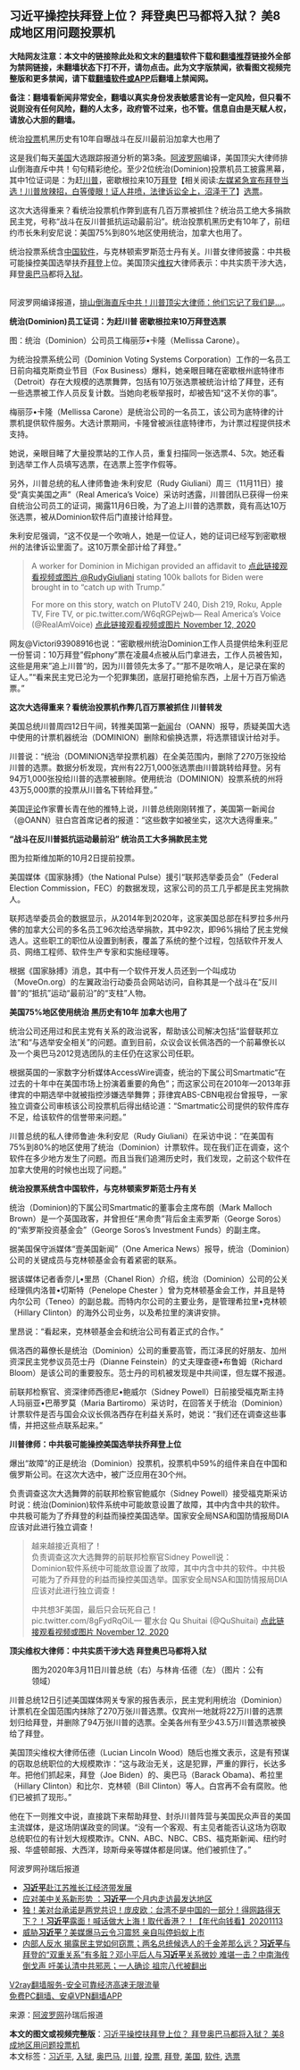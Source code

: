  <h2>习近平操控扶拜登上位？ 拜登奥巴马都将入狱？ 美8成地区用问题投票机</h2> <p class="notice"><b>大陆网友注意：本文中的链接除此处和文末的<a href="https://github.com/bannedbook/fanqiang" >翻墙</a>软件下载和<a href="https://github.com/killgcd/justmysocks/blob/master/README.md">翻墙推荐</a>链接外全部为禁网链接，未翻墙状态下打不开，请勿点击。此为文字版禁闻，欲看图文视频完整版和更多禁闻，请下载<a href="https://github.com/bannedbook/fanqiang">翻墙软件或APP</a>后翻墙上禁闻网。</p><p>备注：翻墙看新闻非常安全，翻墙以真实身份发表敏感言论有一定风险，但只看不说则没有任何风险，翻的人太多，政府管不过来，也不管。信息自由是天赋人权，请放心大胆的翻墙。</b></p>  <div class="entry"> <p id="summary">统治<a href="https://www.bannedbook.org/bnews/tag/%E6%8A%95%E7%A5%A8/" class="st_tag internal_tag" rel="tag" title="标签 投票 下的日志">投票</a>机黑历史有10年自曝战斗在反川最前沿加拿大也用了</p> <p>这是我们每天<a href="https://www.bannedbook.org/bnews/tag/%e7%be%8e%e5%9b%bd/" class="st_tag internal_tag" rel="tag" title="标签 美国 下的日志">美国</a>大选跟踪报道分析的第3条。<span class='wp_keywordlink_affiliate'><a href="https://www.aboluowang.com/" title="阿波罗网" target="_blank">阿波罗网</a></span>编译，美国顶尖大律师排山倒海直斥中共！句句精彩绝伦。至少2位统治(Dominion)投票机员工披露黑幕，其中1位证词是：为赶<a href="https://www.bannedbook.org/bnews/tag/%e5%b7%9d%e6%99%ae/" class="st_tag internal_tag" rel="tag" title="标签 川普 下的日志">川普</a>，密歇根拉来10万<span class='wp_keywordlink'><a href="https://www.bannedbook.org/bnews/comments/20201018/1415809.html" title="“硬盘门”再爆：拿中共华信10％股的“大人物”正是拜登" target="_blank">拜登</a></span>【相关阅读:<a href='https://www.bannedbook.org/bnews/bannedvideo/20201108/1427782.html' target='_blank'>左媒紧急宣布拜登当选！川普放辣招，白等傻眼！证人井喷，法律诉讼全上，沼泽干了</a>】<a href="https://www.bannedbook.org/bnews/tag/%E9%80%89%E7%A5%A8/" class="st_tag internal_tag" rel="tag" title="标签 选票 下的日志">选票</a>。</p> <p>这次大选得重来？看统治投票机作弊到底有几百万票被抓住？统治员工绝大多捐款民主党，号称“战斗在反川普抵抗运动最前沿”。统治投票机黑历史有10年了，前纽约市长朱利安尼说：美国75%到80%地区使用统治，加拿大也用了。</p> <p>统治投票系统含<span class='wp_keywordlink_affiliate'><a href="https://www.bannedbook.org/" title="中国" target="_blank">中国</a></span><a href="https://www.bannedbook.org/bnews/tag/%e8%bd%af%e4%bb%b6/" class="st_tag internal_tag" rel="tag" title="标签 软件 下的日志">软件</a>，与克林顿索罗斯范士丹有关。川普女律师披露：中共极可能操控美国选举扶乔<a href="https://www.bannedbook.org/bnews/tag/%e6%8b%9c%e7%99%bb/" class="st_tag internal_tag" rel="tag" title="标签 拜登 下的日志">拜登</a>上位。美国顶尖<span class='wp_keywordlink_affiliate'><a href="https://www.bannedbook.org/bnews/weiquan/" title="维权" target="_blank">维权</a></span>大律师表示：中共实质干涉大选，拜登<a href="https://www.bannedbook.org/bnews/tag/%e5%a5%a5%e5%b7%b4%e9%a9%ac/" class="st_tag internal_tag" rel="tag" title="标签 奥巴马 下的日志">奥巴马</a>都将<a href="https://www.bannedbook.org/bnews/tag/%E5%85%A5%E7%8B%B1/" class="st_tag internal_tag" rel="tag" title="标签 入狱 下的日志">入狱</a>。<br />&nbsp;</p> <p>阿波罗网编译报道，<a href="https://www.aboluowang.com/2020/1113/1522855.html" target="_blank">排山倒海直斥中共！川普顶尖大律师：他们忘记了我们是…</a>。</p> <p><strong>统治(Dominion)员工证词：为赶川普 密歇根拉来10万拜登选票</strong></p> <p></p> <p>图：统治（Dominion）公司员工梅丽莎•卡隆（Mellissa Carone）。</p> <p>为统治投票系统公司（Dominion Voting Systems Corporation）工作的一名员工日前向福克斯商业节目（Fox Business）爆料，她亲眼目睹在密歇根州底特律市（Detroit）存在大规模的选票舞弊，包括有10万张选票被统治计给了拜登，还有一些选票被工作人员反复计数。当她向老板举报时，却被告知“这不关你的事”。</p> <p>梅丽莎•卡隆（Mellissa Carone）是统治公司的一名员工，该公司为底特律的计票机提供软件服务。大选计票期间，卡隆曾被派往底特律市，为计票过程提供技术支持。</p> <p>她说，亲眼目睹了大量投票站的工作人员，重复扫描同一张选票4、5次。她还看到选举工作人员填写选票，在选票上签字作假等。</p> <p></p> <p></p> <p>另外，川普总统的私人律师鲁迪‧朱利安尼（Rudy Giuliani）周三（11月11日）接受“真实美国之声”（Real America’s Voice）采访时透露，川普团队已获得一份来自统治公司员工的证词，揭露11月6日晚，为了追上川普的选票数，竟有高达10万张选票，被从Dominion软件后门直接计给拜登。</p>  <p>朱利安尼强调，“这不仅是一个吹哨人，她是一位证人，她的证词已经写到密歇根州的法律诉讼里面了。这10万票全部计给了拜登。”</p> <blockquote><p>A worker for Dominion in Michigan provided an affidavit to <a href="https://twitter.com/RudyGiuliani?ref_src=twsrc%5Etfw">点此链接观看视频或图片 @RudyGiuliani</a> stating 100k ballots for Biden were brought in to &#8220;catch up with Trump.&#8221;</p> <p>For more on this story, watch on PlutoTV 240, Dish 219, Roku, Apple TV, Fire TV, or pic.twitter.com/W6qRGPejwb— Real America&#8217;s Voice (@RealAmVoice) <a href="https://twitter.com/RealAmVoice/status/1326704136323272709?ref_src=twsrc%5Etfw">点此链接观看视频或图片 November 12, 2020</a></p></blockquote> <p>网友@Victori93908916也说：“密歇根州统治Dominion工作人员提供给朱利亚尼一份誓词：10万拜登&#8221;假phony&#8221;票在凌晨4点被从后门拿进去，工作人员被告知，这些是用来”追上川普“的，因为川普领先太多了。”“那不是吹哨人，是记录在案的证人。”“看来民主党已沦为一个犯罪集团，底层打砸抢偷东西，上层十万百万偷选票。”</p> <p><strong>这次大选得重来？看统治投票机作弊几百万票被抓住&nbsp;川普转发</strong></p> <p></p> <p>美国总统川普周四12日午间，转推美国第一<span class='wp_keywordlink_affiliate'><a href="https://www.bannedbook.org/" title="新闻">新闻</a></span>台（OANN）报导，质疑美国大选中使用的计票机器统治（DOMINION）删除和偷换选票，将选票错误计给对手。</p> <p>川普说：“统治（DOMINION选举投票机器）在全美范围内，删除了270万张投给川普的选票。数据分析发现，宾州有22万1,000张选票由川普跳转给拜登。另有94万1,000张投给川普的选票被删除。使用统治（DOMINION）投票系统的州将43万5,000票的投票从川普名下转给拜登。”</p> <p></p> <p>美国<span class='wp_keywordlink_affiliate'><a href="https://www.bannedbook.org/bnews/comments/" title="新闻评论" target="_blank">评论</a></span>作家曹长青在他的推特上说，川普总统刚刚转推了，美国第一新闻台（@OANN）驻白宫首席记者的报道：“这些数字如被坐实，这次大选得重来。”</p> <p><strong>“战斗在反川普抵抗运动最前沿”&nbsp;统治员工大多捐款民主党&nbsp;</strong></p> <p></p> <p>图为拉斯维加斯的10月2日提前投票。</p> <p>美国媒体《国家脉搏》（the National Pulse）援引“联邦选举委员会”（Federal Election Commission，FEC）的数据发现，这家公司的员工几乎都是民主党捐款人。</p>  <p>联邦选举委员会的数据显示，从2014年到2020年，这家美国总部在科罗拉多州丹佛的加拿大公司的多名员工96次给选举捐款，其中92次，即96%捐给了民主党候选人。这些职工的职位从设置到制表，覆盖了系统的整个过程，包括软件开发人员、网络工程师、软件生产专家和实施经理等。</p> <p>根据《国家脉搏》消息，其中有一个软件开发人员还到一个叫成功（MoveOn.org）的左翼政治行动委员会网站访问，自称其是一个战斗在“反川普”的“抵抗”运动“最前沿”的“支柱”人物。</p> <p><strong>美国75%地区使用统治 黑历史有10年 加拿大也用了</strong></p> <p>统治公司还用过和民主党有关系的政治说客，帮助该公司解决包括“监督联邦立法”和“与选举安全相关”的问题。直到目前，众议会议长佩洛西的一个前幕僚长以及一个奥巴马2012竞选团队的主任仍在这家公司任职。</p> <p>根据英国的一家数字分析媒体AccessWire调查，统治的下属公司Smartmatic“在过去的十年中在美国市场上扮演着重要的角色”；而这家公司在2010年—2013年菲律宾的中期选举中就被指控涉嫌选举舞弊；菲律宾ABS-CBN电视台曾报导，一家独立调查公司审核该公司投票机后得出结论道：“Smartmatic公司提供的软件库存不足，给该软件的信誉带来问题。”</p> <p>川普总统的私人律师鲁迪‧朱利安尼（Rudy Giuliani）在采访中说：“在美国有75%到80%的地区使用了统治（Dominion）计票软件。现在我们正在调查，这个软件在多少地方发生了问题。而且当我们追溯历史时，我们发现，之前这个软件在加拿大使用的时候也出现了问题。”</p> <p><strong>统治投票系统含中国软件，与克林顿索罗斯范士丹</strong><strong>有关</strong></p> <p>统治（Dominion)的下属公司Smartmatic的董事会主席布朗（Mark Malloch Brown）是一个英国政客，并曾担任“黑命贵”背后金主索罗斯（George Soros）的“索罗斯投资基金会”（George Soros’s Investment Funds）的副主席。</p> <p></p> <p>据美国保守派媒体“壹美国新闻”（One America News）报导，统治（Dominion）公司的关键成员与克林顿基金会有着紧密的联系。</p> <p></p> <p>据该媒体记者香奈儿•里昂（Chanel Rion）介绍，统治（Dominion）公司的公关经理佩内洛普•切斯特（Penelope Chester ）曾为克林顿基金会工作，并且是特内尔公司（Teneo）的副总裁。而特内尔公司的主要业务，是管理希拉里•克林顿（Hillary Clinton）的海外公司业务，以及希拉里的演讲安排。</p> <p>里昂说：“看起来，克林顿基金会和统治公司有着正式的合作。”</p> <p></p>  <p></p> <p>佩洛西的幕僚长是统治（Dominion）公司的重要高管，而江泽民的好朋友、加州资深民主党参议员范士丹（Dianne Feinstein）的丈夫理查德•布鲁姆（Richard Bloom）是该公司的重要股东。范士丹的司机被发现是中共间谍，但左媒不报道。</p> <p>前联邦检察官、资深律师西德尼•鲍威尔（Sidney Powell）日前接受福克斯主持人玛丽亚•巴蒂罗莫（Maria Bartiromo）采访时，在回答关于统治（Dominion）计票软件是否与国会众议长佩洛西存在利益关系时，她说：“我们还在调查这些事情，并把这些点联系起来。”</p> <p><strong>川普律师：中共极可能操控美国选举扶乔拜登上位</strong></p> <p>爆出“故障”的正是统治（Dominion）投票机，投票机中59%的组件来自在中国和俄罗斯公司。在这次大选中，被广泛应用在30个州。</p> <p>负责调查这次大选舞弊的前联邦检察官鲍威尔（Sidney Powell）接受福克斯采访时说：统治(Dominion)软件系统中可能故意设置了故障，其中内含中共的软件。中共极可能为了乔拜登的利益而操控美国选举。国家安全局NSA和国防情报局DIA应该对此进行独立调查！</p> <blockquote><p>越来越接近真相了！<br />负责调查这次大选舞弊的前联邦检察官Sidney Powell说：<br />Dominion软件系统中可能故意设置了故障，其中内含中共的软件。中共极可能为了乔拜登的利益而操控美国选举。国家安全局NSA和国防情报局DIA应该对此进行独立调查！</p> <p>中共想3F美国，最后只会玩死自己！<br />pic.twitter.com/8gFydRqOiL— 瞿水台 Qu Shuitai (@QuShuitai) <a href="https://twitter.com/QuShuitai/status/1326742291927560193?ref_src=twsrc%5Etfw">点此链接观看视频或图片 November 12, 2020</a></p></blockquote> <p><strong>顶尖维权大律师：中共实质干涉大选 拜登奥巴马都将入狱</strong></p> <figure><figcaption>图为2020年3月11日川普总统（右）与林肯‧伍德（左）（图片：公有领域）</figcaption></figure> <p>川普总统12日引述美国媒体网关专家的报告表示，民主党利用统治（Dominion）计票机在全国范围内抹除了270万张川普选票。仅宾州一地就将22万川普的选票划归给拜登，并删除了94万张川普的选票。全美各州有至少43.5万川普选票被换给了拜登。</p> <p>美国顶尖维权大律师伍德（Lucian Lincoln Wood）随后也推文表示，这是有预谋的窃取总统职位的大规模欺诈：“这与政治无关，这是犯罪，严重的罪行，长达多年。把他们抓起来，拜登（Joe Biden）的、奥巴马（Barack Obama)、希拉里（Hillary Clinton）和比尔．克林顿（Bill Clinton）等人。白宫再不会有腐败。他们已被抓了现形。”</p> <p>他在下一则推文中说，直接跳下来帮助拜登、封杀川普阵营与美国民众声音的美国主流媒体，是这场阴谋政变的同谋。“没有一个客观、有主见者能否认这场为窃取总统职位的有计划大规模欺诈。CNN、ABC、NBC、CBS、福克斯新闻、纽约时报、华盛顿邮报、大西洋，琼斯母亲等媒体都是同谋。他们被抓住了。”</p> <p>阿波罗网孙瑞后报道</p> <ul class='op-related-articles' title='相关阅读'> <li><a href='https://www.bannedbook.org/bnews/headline/20201114/1430648.html' target='_blank'><b>习近平</b>赴江苏推长江经济带发展</a></li> <li><a href='https://www.bannedbook.org/bnews/headline/20201113/1430625.html' target='_blank'>应对美中关系新形势 ：<b>习近平</b>一个月内走访最发达地区</a></li> <li><a href='https://www.bannedbook.org/bnews/taiwannews/20201113/1430567.html' target='_blank'>独！美对台承诺是两党共识！庞皮欧：台湾不是中国的一部分！得网路得天下？！<b>习近平</b>露面！喊话做大上海！取代香港？！【年代向钱看】20201113</a></li> <li><a href='https://www.bannedbook.org/bnews/comments/20201113/1430552.html' target='_blank'>威胁<b>习近平</b>？美媒爆马云令习震怒 亲自叫停蚂蚁上市</a></li> <li><a href='https://www.bannedbook.org/bnews/bannedvideo/20201113/1430547.html' target='_blank'>内部人反水 揭露民主党如何窃票；两名总统候选人的千金差那么远？<b>习近平</b>与拜登的“双重关系”有多脏？邓小平后人与<b>习近平</b>关系微妙 难堪一击？中南海传倒戈声 吁美认清中共邪恶；一人确诊 祖宗八代被翻出</a></li> </ul> <p class="texttj"> <a href="https://www.bannedbook.org/forum23/topic22702.html" target="_blank">V2ray翻墙服务-安全可靠经济高速无限流量</a><br/> <a href="https://github.com/bannedbook/fanqiang/wiki/%E7%A6%81%E9%97%BB%E7%BD%91%E5%AE%89%E5%8D%93%E7%BF%BB%E5%A2%99%E6%96%B0%E9%97%BBAPP" target="_blank">免费PC翻墙、安卓VPN翻墙APP</a></p><p> 来源：<a href="https://www.aboluowang.com/2020/1114/1522978.html" target="_blank">阿波罗网</a>孙瑞后报道 </p> <a name='sharetosocial'></a>       <div><b>本文的图文或视频完整版</b>：<a href='https://www.bannedbook.org/bnews/topimagenews/20201114/1430698.html'>习近平操控扶拜登上位？ 拜登奥巴马都将入狱？ 美8成地区用问题投票机</a></div>  </div><!--END ENTRY--> <div class="postfooter"> <div>本文标签：<a href="https://www.bannedbook.org/bnews/tag/%e4%b9%a0%e8%bf%91%e5%b9%b3/" rel="tag">习近平</a>, <a href="https://www.bannedbook.org/bnews/tag/%E5%85%A5%E7%8B%B1/" rel="tag">入狱</a>, <a href="https://www.bannedbook.org/bnews/tag/%e5%a5%a5%e5%b7%b4%e9%a9%ac/" rel="tag">奥巴马</a>, <a href="https://www.bannedbook.org/bnews/tag/%e5%b7%9d%e6%99%ae/" rel="tag">川普</a>, <a href="https://www.bannedbook.org/bnews/tag/%E6%8A%95%E7%A5%A8/" rel="tag">投票</a>, <a href="https://www.bannedbook.org/bnews/tag/%e6%8b%9c%e7%99%bb/" rel="tag">拜登</a>, <a href="https://www.bannedbook.org/bnews/tag/%e7%be%8e%e5%9b%bd/" rel="tag">美国</a>, <a href="https://www.bannedbook.org/bnews/tag/%e8%bd%af%e4%bb%b6/" rel="tag">软件</a>, <a href="https://www.bannedbook.org/bnews/tag/%E9%80%89%E7%A5%A8/" rel="tag">选票</a></div>  </div><!--END POSTFOOTER--> 